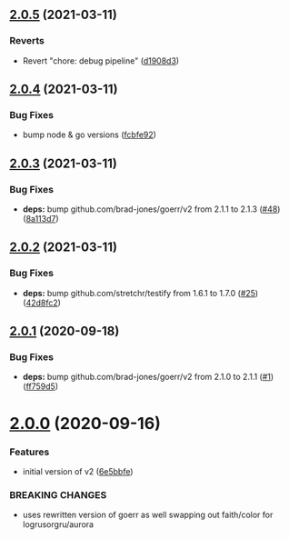 ## [2.0.5](https://github.com/brad-jones/goprefix/compare/v2.0.4...v2.0.5) (2021-03-11)


### Reverts

* Revert "chore: debug pipeline" ([d1908d3](https://github.com/brad-jones/goprefix/commit/d1908d362a7bf46b1ee855e69f2c521abbd324c8))

## [2.0.4](https://github.com/brad-jones/goprefix/compare/v2.0.3...v2.0.4) (2021-03-11)


### Bug Fixes

* bump node & go versions ([fcbfe92](https://github.com/brad-jones/goprefix/commit/fcbfe9249a234a534a62111d8f4428bdd72a4877))

## [2.0.3](https://github.com/brad-jones/goprefix/compare/v2.0.2...v2.0.3) (2021-03-11)


### Bug Fixes

* **deps:** bump github.com/brad-jones/goerr/v2 from 2.1.1 to 2.1.3 ([#48](https://github.com/brad-jones/goprefix/issues/48)) ([8a113d7](https://github.com/brad-jones/goprefix/commit/8a113d7ff3478cd08b638590f653053caefeeac5))

## [2.0.2](https://github.com/brad-jones/goprefix/compare/v2.0.1...v2.0.2) (2021-03-11)


### Bug Fixes

* **deps:** bump github.com/stretchr/testify from 1.6.1 to 1.7.0 ([#25](https://github.com/brad-jones/goprefix/issues/25)) ([42d8fc2](https://github.com/brad-jones/goprefix/commit/42d8fc2cfef976dbe93ced6849d6baa04d87fbb2))

## [2.0.1](https://github.com/brad-jones/goprefix/compare/v2.0.0...v2.0.1) (2020-09-18)


### Bug Fixes

* **deps:** bump github.com/brad-jones/goerr/v2 from 2.1.0 to 2.1.1 ([#1](https://github.com/brad-jones/goprefix/issues/1)) ([ff759d5](https://github.com/brad-jones/goprefix/commit/ff759d55a2df59b156566a8a3c10fef13175da96))

# [2.0.0](https://github.com/brad-jones/goprefix/compare/v1.0.0...v2.0.0) (2020-09-16)


### Features

* initial version of v2 ([6e5bbfe](https://github.com/brad-jones/goprefix/commit/6e5bbfe7be601849dd3c5081cd40e3b4db747d57))


### BREAKING CHANGES

* uses rewritten version of goerr as well swapping out faith/color for logrusorgru/aurora
